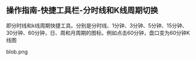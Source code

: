 ## 操作指南-快捷工具栏-分时线和K线周期切换

即分时线和k线周期快捷工具。分别是分时线、1分钟、3分钟、5分钟、15分钟、30分钟、60分钟，日、周和月周期的图标。例如点击60分钟，盘口变为60分钟K线图

blob.png